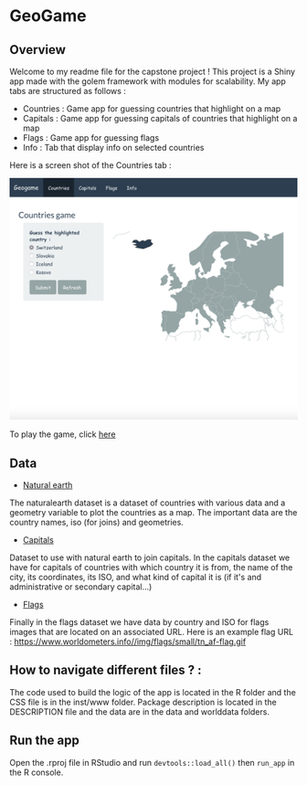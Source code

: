 # GeoGame

## Overview

Welcome to my readme file for the capstone project ! This project is a Shiny app made with the golem framework with modules for scalability. My app tabs are structured as follows : 

- Countries : Game app for guessing countries that highlight on a map
- Capitals : Game app for guessing capitals of countries that highlight on a map
- Flags : Game app for guessing flags
- Info : Tab that display info on selected countries

Here is a screen shot of the Countries tab : 

![Screenshot](screenshot.png)

To play the game, click [here](https://jasonola.shinyapps.io/geogame-full)

## Data

- [Natural earth](https://www.naturalearthdata.com/downloads/)

The naturalearth dataset is a dataset of countries with various data and a geometry variable to plot the countries as a map. The important data are the country names, iso (for joins) and geometries.

- [Capitals](https://simplemaps.com/data/world-cities) 

Dataset to use with natural earth to join capitals. In the capitals dataset we have for capitals of countries with which country it is from, the name of the city, its coordinates, its ISO, and what kind of capital it is (if it's and administrative or secondary capital...)

- [Flags](https://www.kaggle.com/zhongtr0n/country-flag-urls/version/1)

Finally in the flags dataset we have data by country and ISO for flags images that are located on an associated URL. Here is an example flag URL : https://www.worldometers.info//img/flags/small/tn_af-flag.gif 

## How to navigate different files ? :

The code used to build the logic of the app is located in the R folder and the CSS file is in the inst/www folder. Package description is located in the DESCRIPTION file and the data are in the data and worlddata folders.

## Run the app

Open the .rproj file in RStudio and run `devtools::load_all()` then `run_app` in the R console. 
